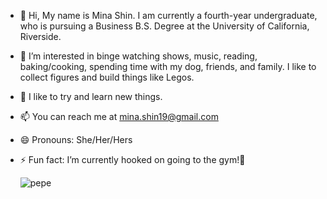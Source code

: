 - 👋 Hi, My name is Mina Shin. I am currently a fourth-year undergraduate, who is pursuing a Business B.S. Degree at the University of California, Riverside.
- 👀 I’m interested in binge watching shows, music, reading, baking/cooking, spending time with my dog, friends, and family. I like to collect figures and build things like Legos. 
- 🌱 I like to try and learn new things.
- 📫 You can reach me at mina.shin19@gmail.com
- 😄 Pronouns: She/Her/Hers
- ⚡ Fun fact: I’m currently hooked on going to the gym!💞️


   ![pepe](https://github.com/ricebucket19/ricebucket19/assets/167740729/86b423b7-b6a9-4463-bed3-80128b62fff0)

<!---
ricebucket19/ricebucket19 is a ✨ special ✨ repository because its `README.md` (this file) appears on your GitHub profile.
You can click the Preview link to take a look at your changes.
--->

